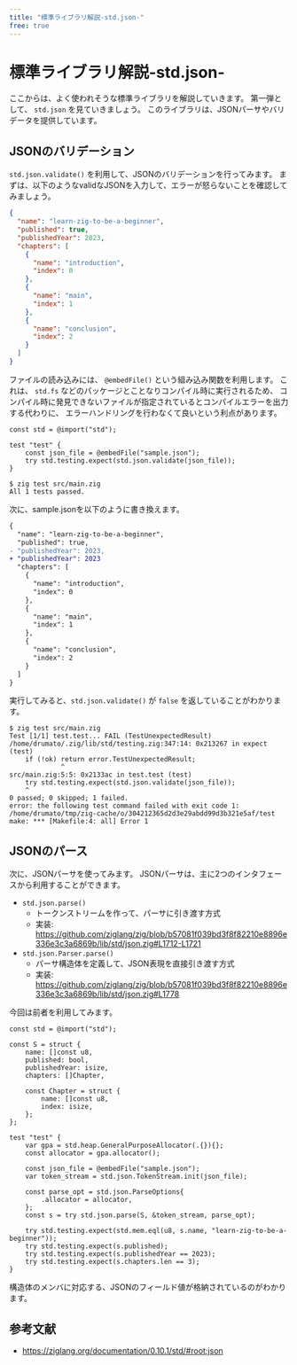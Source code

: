 ```yaml
---
title: "標準ライブラリ解説-std.json-"
free: true
---
```


# 標準ライブラリ解説-std.json-

ここからは、よく使われそうな標準ライブラリを解説していきます。
第一弾として、 `std.json` を見ていきましょう。
このライブラリは、JSONパーサやバリデータを提供しています。

## JSONのバリデーション

`std.json.validate()` を利用して、JSONのバリデーションを行ってみます。
まずは、以下のようなvalidなJSONを入力して、エラーが怒らないことを確認してみましょう。

```json
{
  "name": "learn-zig-to-be-a-beginner",
  "published": true,
  "publishedYear": 2023,
  "chapters": [
    {
      "name": "introduction",
      "index": 0
    },
    {
      "name": "main",
      "index": 1
    },
    {
      "name": "conclusion",
      "index": 2
    }
  ]
}
```

ファイルの読み込みには、 `@embedFile()` という組み込み関数を利用します。
これは、 `std.fs` などのパッケージとことなりコンパイル時に実行されるため、
コンパイル時に発見できないファイルが指定されているとコンパイルエラーを出力する代わりに、
エラーハンドリングを行わなくて良いという利点があります。

```zig
const std = @import("std");

test "test" {
    const json_file = @embedFile("sample.json");
    try std.testing.expect(std.json.validate(json_file));
}
```

```shell
$ zig test src/main.zig
All 1 tests passed.
```

次に、sample.jsonを以下のように書き換えます。

```diff
{
  "name": "learn-zig-to-be-a-beginner",
  "published": true,
- "publishedYear": 2023,
+ "publishedYear": 2023
  "chapters": [
    {
      "name": "introduction",
      "index": 0
    },
    {
      "name": "main",
      "index": 1
    },
    {
      "name": "conclusion",
      "index": 2
    }
  ]
}
```

実行してみると、`std.json.validate()` が `false` を返していることがわかります。

```shell
$ zig test src/main.zig
Test [1/1] test.test... FAIL (TestUnexpectedResult)
/home/drumato/.zig/lib/std/testing.zig:347:14: 0x213267 in expect (test)
    if (!ok) return error.TestUnexpectedResult;
             ^
src/main.zig:5:5: 0x2133ac in test.test (test)
    try std.testing.expect(std.json.validate(json_file));
    ^
0 passed; 0 skipped; 1 failed.
error: the following test command failed with exit code 1:
/home/drumato/tmp/zig-cache/o/304212365d2d3e29abdd99d3b321e5af/test
make: *** [Makefile:4: all] Error 1
```

## JSONのパース

次に、JSONパーサを使ってみます。
JSONパーサは、主に2つのインタフェースから利用することができます。

- `std.json.parse()` 
  - トークンストリームを作って、パーサに引き渡す方式
  - 実装: <https://github.com/ziglang/zig/blob/b57081f039bd3f8f82210e8896e336e3c3a6869b/lib/std/json.zig#L1712-L1721>
- `std.json.Parser.parse()`
  - パーサ構造体を定義して、JSON表現を直接引き渡す方式
  - 実装: <https://github.com/ziglang/zig/blob/b57081f039bd3f8f82210e8896e336e3c3a6869b/lib/std/json.zig#L1778>

今回は前者を利用してみます。

```zig
const std = @import("std");

const S = struct {
    name: []const u8,
    published: bool,
    publishedYear: isize,
    chapters: []Chapter,

    const Chapter = struct {
        name: []const u8,
        index: isize,
    };
};

test "test" {
    var gpa = std.heap.GeneralPurposeAllocator(.{}){};
    const allocator = gpa.allocator();

    const json_file = @embedFile("sample.json");
    var token_stream = std.json.TokenStream.init(json_file);

    const parse_opt = std.json.ParseOptions{
        .allocator = allocator,
    };
    const s = try std.json.parse(S, &token_stream, parse_opt);

    try std.testing.expect(std.mem.eql(u8, s.name, "learn-zig-to-be-a-beginner"));
    try std.testing.expect(s.published);
    try std.testing.expect(s.publishedYear == 2023);
    try std.testing.expect(s.chapters.len == 3);
}
```

構造体のメンバに対応する、JSONのフィールド値が格納されているのがわかります。

## 参考文献

- <https://ziglang.org/documentation/0.10.1/std/#root;json>

